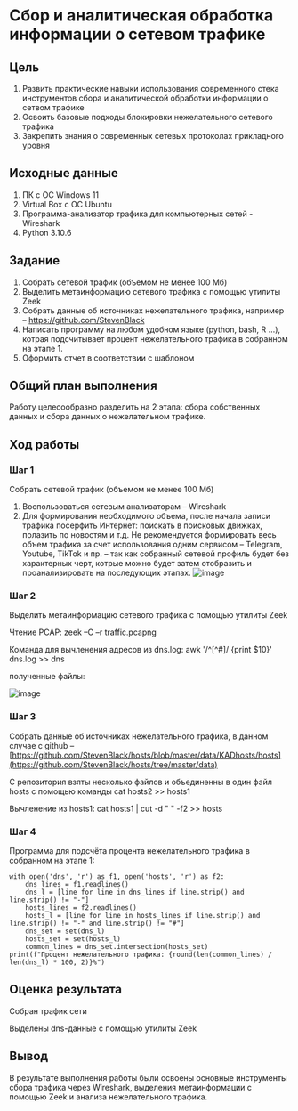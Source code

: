 

# Сбор и аналитическая обработка информации о сетевом трафике

## Цель

1. Развить практические навыки использования современного стека инструментов сбора и аналитической обработки информации о сетвом трафике
2. Освоить базовые подходы блокировки нежелательного сетевого трафика
3. Закрепить знания о современных сетевых протоколах прикладного уровня

## ️Исходные данные

1. ПК с ОС Windows 11
2. Virtual Box с ОС Ubuntu 
3. Программа-анализатор трафика для компьютерных сетей - Wireshark
4. Python 3.10.6

## ️Задание

1. Собрать сетевой трафик (объемом не менее 100 Мб)
2. Выделить метаинформацию сетевого трафика с помощью утилиты Zeek
3. Собрать данные об источниках нежелательного трафика, например – https://github.com/StevenBlack
4. Написать программу на любом удобном языке (python, bash, R …), котрая подсчитывает процент нежелательного трафика в собранном на этапе 1.
5. Оформить отчет в соответствии с шаблоном

## ️Общий план выполнения

Работу целесообразно разделить на 2 этапа: сбора собственных данных и сбора данных о нежелательном
трафике.

## Ход работы

### Шаг 1

Собрать сетевой трафик (объемом не менее 100 Мб)

1. Воспользоваться сетевым анализаторам – Wireshark
2. Для формирования необходимого объема, после начала записи трафика посерфить Интернет: поискать в поисковых движках, полазить по новостям и т.д. Не рекомендуется формировать весь объем трафика за счет использования одним сервисом – Telegram, Youtube, TikTok и пр. – так как собранный
сетевой профиль будет без характерных черт, котрые можно будет затем отобразить и проанализировать на последующих этапах.
![image](https://github.com/anyam/saznd/assets/90778719/be258f45-b5c4-43bf-acda-51eef4cf1da8)



### Шаг 2

Выделить метаинформацию сетевого трафика с помощью утилиты Zeek

Чтение PCAP:
  zeek –C –r traffic.pcapng

Команда для вычленения адресов из dns.log:
  awk '/^[^#]/ {print $10}' dns.log >> dns

полученные файлы:

![image](https://github.com/anyam/saznd/assets/90778719/19767fde-25b3-4d36-a88e-d2e131cea8dc)


### Шаг 3

Собрать данные об источниках нежелательного трафика, в данном случае с github – [https://github.com/StevenBlack/hosts/blob/master/data/KADhosts/hosts](https://github.com/StevenBlack/hosts/tree/master/data)

С репозитория взяты несколько файлов и объединенны в один файл hosts с помощью команды cat hosts2 >> hosts1

Вычленение из hosts1:
cat hosts1 | cut -d " " -f2 >> hosts

### Шаг 4

Программа для подсчёта процента
нежелательного трафика в собранном на этапе 1:


```
with open('dns', 'r') as f1, open('hosts', 'r') as f2:
	dns_lines = f1.readlines()		
	dns_l = [line for line in dns_lines if line.strip() and line.strip() != "-"]
	hosts_lines = f2.readlines()
	hosts_l = [line for line in hosts_lines if line.strip() and line.strip() != "-" and line.strip() != "#"]
	dns_set = set(dns_l)
	hosts_set = set(hosts_l)
	common_lines = dns_set.intersection(hosts_set)
print(f"Процент нежелательного трафика: {round(len(common_lines) / len(dns_l) * 100, 2)}%")
```

## ️Оценка результата

Собран трафик сети

Выделены dns-данные с помощью утилиты Zeek

## ️Вывод 

В результате выполнения работы были освоены основные инструменты сбора трафика через Wireshark, выделения метаинформации с помощью Zeek и анализа нежелательного трафика.

